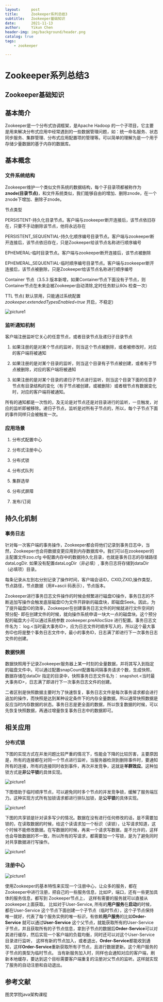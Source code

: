 ```yaml
---
layout:     post
title:      Zookeeper系列总结3
subtitle:   Zookeeper基础知识
date:       2021-11-13
author:     Yikun Chen
header-img: img/background/header.png
catalog: true
tags:
    - zookeeper

---
```



# Zookeeper系列总结3

Zookeeper基础知识
--

## 基本简介

Zookeeper是一个分布式协调框架，是Apache Hadoop 的一个子项目，它主要是用来解决分布式应用中经常遇到的一些数据管理问题，如：统一命名服务、状态同步服务、集群管理、分布式应用配置项的管理等。可以简单的理解为是一个用于存储少量数据的基于内存的数据库。

## 基本概念

### 文件系统结构

Zookeeper维护一个类似文件系统的数据结构，每个子目录项都被称作为 **znode(目录节点)**，和文件系统类似，我们能够自由的增加、删除znode，在一个znode下增加、删除子znode。

节点类型

PERSISTENT-持久化目录节点。客户端与zookeeper断开连接后，该节点依旧存在，只要不手动删除该节点，他将永远存在

PERSISTENT_SEQUENTIAL-持久化顺序编号目录节点。客户端与zookeeper断开连接后，该节点依旧存在，只是Zookeeper给该节点名称进行顺序编号

EPHEMERAL-临时目录节点。客户端与zookeeper断开连接后，该节点被删除

EPHEMERAL_SEQUENTIAL-临时顺序编号目录节点。客户端与zookeeper断开连接后，该节点被删除，只是Zookeeper给该节点名称进行顺序编号

Container 节点（3.5.3 版本新增，如果Container节点下面没有子节点，则Container节点在未来会被Zookeeper自动清除,定时任务默认60s 检查一次） 

TTL 节点( 默认禁用，只能通过系统配置 *zookeeper.extendedTypesEnabled=true* 开启，不稳定)

![picture1](/img/zookeeper/filesystem.png)

### 监听通知机制

客户端注册监听它关心的任意节点，或者目录节点及递归子目录节点 

1. 如果注册的是对某个节点的监听，则当这个节点被删除，或者被修改时，对应的客户端将被通知

2. 如果注册的是对某个目录的监听，则当这个目录有子节点被创建，或者有子节点被删除，对应的客户端将被通知

3. 如果注册的是对某个目录的递归子节点进行监听，则当这个目录下面的任意子节点有目录结构的变化（有子节点被创建，或被删除）或者根节点有数据变化时，对应的客户端将被通知。

所有的通知都是一次性的，及无论是对节点还是对目录进行的监听，一旦触发，对应的监听即被移除。递归子节点，监听是对所有子节点的，所以，每个子节点下面的事件同样只会被触发一次。

### 应用场景

1. 分布式配置中心

2. 分布式注册中心

3. 分布式锁

4. 分布式队列

5. 集群选举

6. 分布式屏障

7. 发布/订阅

## 持久化机制

### 事务日志

针对每一次客户端的事务操作，Zookeeper都会将他们记录到事务日志中，当然，Zookeeper也会将数据变更应用到内存数据库中。我们可以在zookeeper的主配置文件zoo.cfg 中配置内存中的数据持久化目录，也就是事务日志的存储路径 dataLogDir. 如果没有配置dataLogDir（非必填）, 事务日志将存储到dataDir （必填项）目录。 

每条记录从左到右分别记录了操作时间，客户端会话ID，CXID,ZXID,操作类型，节点路径，节点数据（用#+ascii 码表示），节点版本。

Zookeeper进行事务日志文件操作的时候会频繁进行磁盘IO操作，事务日志的不断追加写操作会触发底层磁盘IO为文件开辟新的磁盘块，即磁盘Seek。因此，为了提升磁盘IO的效率，Zookeeper在创建事务日志文件的时候就进行文件空间的预分配- 即在创建文件的时候，就向操作系统申请一块大一点的磁盘块。这个预分配的磁盘大小可以通过系统参数 zookeeper.preAllocSize 进行配置。事务日志文件名为： log.<当时最大事务ID>，应为日志文件时顺序写入的，所以这个最大事务ID也将是整个事务日志文件中，最小的事务ID，日志满了即进行下一次事务日志文件的创建。

### 数据快照

数据快照用于记录Zookeeper服务器上某一时刻的全量数据，并将其写入到指定的磁盘文件中。可以通过配置snapCount配置每间隔事务请求个数，生成快照，数据存储在dataDir 指定的目录中，快照事务日志文件名为： snapshot.<当时最大事务ID>，日志满了即进行下一次事务日志文件的创建。

二者区别是快照数据主要时为了快速恢复，事务日志文件是每次事务请求都会进行追加的操作，而快照是达到某种设定条件下的内存全量数据。所以通常快照数据是反应当时内存数据的状态。事务日志是更全面的数据，所以恢复数据的时候，可以先恢复快照数据，再通过增量恢复事务日志中的数据即可。

## 相关应用

### 分布式锁

下图的实现方式在并发问题比较严重的情况下，性能会下降的比较厉害，主要原因是，所有的连接都在对同一个节点进行监听，当服务器检测到删除事件时，要通知所有的连接，所有的连接同时收到事件，再次并发竞争，这就是**羊群效应**。这种加锁方式是**非公平锁**的具体实现。

![picture1](/img/zookeeper/lock.png)

下图借助于临时顺序节点，可以避免同时多个节点的并发竞争锁，缓解了服务端压力。这种实现方式所有加锁请求都进行排队加锁，是**公平锁**的具体实现。

![picture1](/img/zookeeper/fairlock.png)

下图的共享锁是针对读多写少的情况。数据在没有进行任何修改的话，是不需要加锁的，在读取数据的时候，给这个读请求加一个标识（读锁），让写请求知道，这个时候不能修改数据。在写数据的时候，再来一个请求写数据，是不允许的，这样也会导致数据的不一致，所以所有的写请求，都需要加一个写锁，是为了避免同时对共享数据进行写操作。

![picture1](/img/zookeeper/readlock.png) 

### 注册中心

![picture1](/img/zookeeper/register.png) 

使用Zookeeper的基本特性来实现一个注册中心，让众多的服务，都在Zookeeper中进行注册，把自己的一些服务信息，比如IP，端口，还有一些更加具体的服务信息，都写到 Zookeeper节点上， 这样有需要的服务就可以直接从zookeeper上面获取。 比如对于User-Service, 所有的**用户服务**在**启动**的时候，都在User-Service 这个节点下面创建一个子节点（临时节点），这个子节点保持唯一就好，代表了每个服务实例的唯一标识，有依赖**用户服务**的比如**Order-Service** 就可以通过**User-Service** 这个父节点，就能获取所有的User-Service 子节点，并且获取所有的子节点信息，拿到子节点的数据后**Order-Service**可以对其进行缓存，然后实现一个客户端的负载均衡，同时还可以对这个User-Service 目录进行监听， 这样有新的节点加入，或者退出，**Order-Service**都能收到通知，这样**Order-Service**重新获取所有子节点，且进行数据更新。这个用户服务的子节点的类型为临时节点。 当有新服务加入时，同样也会通知对应的客户端，刷新本地缓存，要达到这个目标需要客户端重复的注册对父节点的监听。这样就实现了服务的自动注册和自动退出。


参考文献
--

图灵学院java架构课程